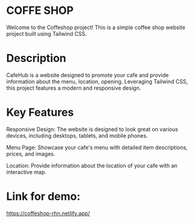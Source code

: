 # COFFE SHOP
Welcome to the Coffeshop project! This is a simple coffee shop website project built using Tailwind CSS.

# Description
CafeHub is a website designed to promote your cafe and provide information about the menu, location, opening. Leveraging Tailwind CSS, this project features a modern and responsive design.

# Key Features
Responsive Design: The website is designed to look great on various devices, including desktops, tablets, and mobile phones.

Menu Page: Showcase your cafe's menu with detailed item descriptions, prices, and images.

Location: Provide information about the location of your cafe with an interactive map.

# Link for demo:
https://coffeshop-rhn.netlify.app/
